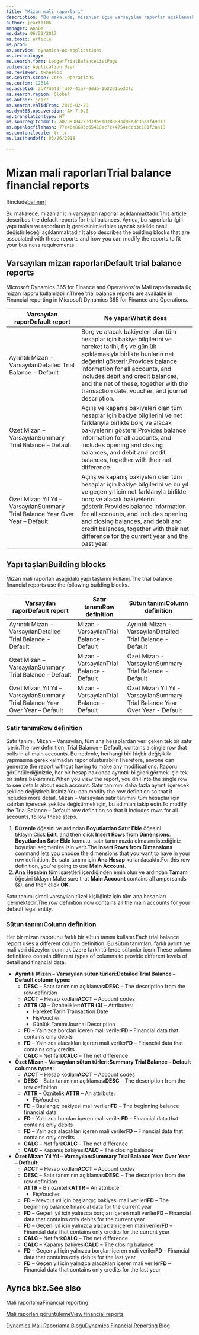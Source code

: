 ```yaml
---
title: "Mizan mali raporları"
description: "Bu makalede, mizanlar için varsayılan raporlar açıklanmaktadır. Ayrıca, bu raporlarla ilgili yapı taşları ve raporların iş gereksinimlerinize uyacak şekilde nasıl değiştirileceği açıklanmaktadır."
author: jcart1106
manager: AnnBe
ms.date: 06/20/2017
ms.topic: article
ms.prod: 
ms.service: dynamics-ax-applications
ms.technology: 
ms.search.form: LedgerTrialBalanceListPage
audience: Application User
ms.reviewer: twheeloc
ms.search.scope: Core, Operations
ms.custom: 12314
ms.assetid: 3b77d6f3-fd07-41a7-9ddb-1b22d1ae33fc
ms.search.region: Global
ms.author: jcart
ms.search.validFrom: 2016-02-28
ms.dyn365.ops.version: AX 7.0.0
ms.translationtype: HT
ms.sourcegitcommit: a0739304723d19b910388893d08e8c36a1f49d13
ms.openlocfilehash: 77e46e8693c65410ac7c44754edcb3c181f2aa18
ms.contentlocale: tr-tr
ms.lasthandoff: 03/26/2018

---
```


# <a name="trial-balance-financial-reports"></a><span data-ttu-id="5ffa8-104">Mizan mali raporları</span><span class="sxs-lookup"><span data-stu-id="5ffa8-104">Trial balance financial reports</span></span>

[!include[banner](../includes/banner.md)]


<span data-ttu-id="5ffa8-105">Bu makalede, mizanlar için varsayılan raporlar açıklanmaktadır.</span><span class="sxs-lookup"><span data-stu-id="5ffa8-105">This article describes the default reports for trial balances.</span></span> <span data-ttu-id="5ffa8-106">Ayrıca, bu raporlarla ilgili yapı taşları ve raporların iş gereksinimlerinize uyacak şekilde nasıl değiştirileceği açıklanmaktadır.</span><span class="sxs-lookup"><span data-stu-id="5ffa8-106">It also describes the building blocks that are associated with these reports and how you can modify the reports to fit your business requirements.</span></span> 

<a name="default-trial-balance-reports"></a><span data-ttu-id="5ffa8-107">Varsayılan mizan raporları</span><span class="sxs-lookup"><span data-stu-id="5ffa8-107">Default trial balance reports</span></span>
-----------------------------

<span data-ttu-id="5ffa8-108">Microsoft Dynamics 365 for Finance and Operations'ta Mali raporlamada üç mizan raporu kullanılabilir.</span><span class="sxs-lookup"><span data-stu-id="5ffa8-108">Three trial balance reports are available in Financial reporting in Microsoft Dynamics 365 for Finance and Operations.</span></span>

| <span data-ttu-id="5ffa8-109">Varsayılan rapor</span><span class="sxs-lookup"><span data-stu-id="5ffa8-109">Default report</span></span>                                 | <span data-ttu-id="5ffa8-110">Ne yapar</span><span class="sxs-lookup"><span data-stu-id="5ffa8-110">What it does</span></span>                                                                                                                                                                                        |
|------------------------------------------------|-----------------------------------------------------------------------------------------------------------------------------------------------------------------------------------------------------|
| <span data-ttu-id="5ffa8-111">Ayrıntılı Mizan - Varsayılan</span><span class="sxs-lookup"><span data-stu-id="5ffa8-111">Detailed Trial Balance - Default</span></span>               | <span data-ttu-id="5ffa8-112">Borç ve alacak bakiyeleri olan tüm hesaplar için bakiye bilgilerini ve hareket tarihi, fiş ve günlük açıklamasıyla birlikte bunların net değerini gösterir.</span><span class="sxs-lookup"><span data-stu-id="5ffa8-112">Provides balance information for all accounts, and includes debit and credit balances, and the net of these, together with the transaction date, voucher, and journal description.</span></span>                  |
| <span data-ttu-id="5ffa8-113">Özet Mizan – Varsayılan</span><span class="sxs-lookup"><span data-stu-id="5ffa8-113">Summary Trial Balance – Default</span></span>                | <span data-ttu-id="5ffa8-114">Açılış ve kapanış bakiyeleri olan tüm hesaplar için bakiye bilgilerini ve net farklarıyla birlikte borç ve alacak bakiyelerini gösterir.</span><span class="sxs-lookup"><span data-stu-id="5ffa8-114">Provides balance information for all accounts, and includes opening and closing balances, and debit and credit balances, together with their net difference.</span></span>                                        |
| <span data-ttu-id="5ffa8-115">Özet Mizan Yıl Yıl – Varsayılan</span><span class="sxs-lookup"><span data-stu-id="5ffa8-115">Summary Trial Balance Year Over Year – Default</span></span> | <span data-ttu-id="5ffa8-116">Açılış ve kapanış bakiyeleri olan tüm hesaplar için bakiye bilgilerini ve bu yıl ve geçen yıl için net farklarıyla birlikte borç ve alacak bakiyelerini gösterir.</span><span class="sxs-lookup"><span data-stu-id="5ffa8-116">Provides balance information for all accounts, and includes opening and closing balances, and debit and credit balances, together with their net difference for the current year and the past year.</span></span> |

## <a name="building-blocks"></a><span data-ttu-id="5ffa8-117">Yapı taşları</span><span class="sxs-lookup"><span data-stu-id="5ffa8-117">Building blocks</span></span>
<span data-ttu-id="5ffa8-118">Mizan mali raporları aşağıdaki yapı taşlarını kullanır.</span><span class="sxs-lookup"><span data-stu-id="5ffa8-118">The trial balance financial reports use the following building blocks.</span></span>

| <span data-ttu-id="5ffa8-119">Varsayılan rapor</span><span class="sxs-lookup"><span data-stu-id="5ffa8-119">Default report</span></span>                                 | <span data-ttu-id="5ffa8-120">Satır tanımı</span><span class="sxs-lookup"><span data-stu-id="5ffa8-120">Row definition</span></span>          | <span data-ttu-id="5ffa8-121">Sütun tanımı</span><span class="sxs-lookup"><span data-stu-id="5ffa8-121">Column definition</span></span>                              |
|------------------------------------------------|-------------------------|------------------------------------------------|
| <span data-ttu-id="5ffa8-122">Ayrıntılı Mizan - Varsayılan</span><span class="sxs-lookup"><span data-stu-id="5ffa8-122">Detailed Trial Balance - Default</span></span>               | <span data-ttu-id="5ffa8-123">Mizan - Varsayılan</span><span class="sxs-lookup"><span data-stu-id="5ffa8-123">Trial Balance - Default</span></span> | <span data-ttu-id="5ffa8-124">Ayrıntılı Mizan - Varsayılan</span><span class="sxs-lookup"><span data-stu-id="5ffa8-124">Detailed Trial Balance - Default</span></span>               |
| <span data-ttu-id="5ffa8-125">Özet Mizan – Varsayılan</span><span class="sxs-lookup"><span data-stu-id="5ffa8-125">Summary Trial Balance – Default</span></span>                | <span data-ttu-id="5ffa8-126">Mizan - Varsayılan</span><span class="sxs-lookup"><span data-stu-id="5ffa8-126">Trial Balance - Default</span></span> | <span data-ttu-id="5ffa8-127">Özet Mizan - Varsayılan</span><span class="sxs-lookup"><span data-stu-id="5ffa8-127">Summary Trial Balance - Default</span></span>                |
| <span data-ttu-id="5ffa8-128">Özet Mizan Yıl Yıl – Varsayılan</span><span class="sxs-lookup"><span data-stu-id="5ffa8-128">Summary Trial Balance Year Over Year – Default</span></span> | <span data-ttu-id="5ffa8-129">Mizan - Varsayılan</span><span class="sxs-lookup"><span data-stu-id="5ffa8-129">Trial Balance - Default</span></span> | <span data-ttu-id="5ffa8-130">Özet Mizan Yıl Yıl - Varsayılan</span><span class="sxs-lookup"><span data-stu-id="5ffa8-130">Summary Trial Balance Year Over Year - Default</span></span> |

### <a name="row-definition"></a><span data-ttu-id="5ffa8-131">Satır tanımı</span><span class="sxs-lookup"><span data-stu-id="5ffa8-131">Row definition</span></span>

<span data-ttu-id="5ffa8-132">Satır tanımı, Mizan – Varsayılan, tüm ana hesaplardan veri çeken tek bir satır içerir.</span><span class="sxs-lookup"><span data-stu-id="5ffa8-132">The row definition, Trial Balance – Default, contains a single row that pulls in all main accounts.</span></span> <span data-ttu-id="5ffa8-133">Bu nedenle, herhangi biri hiçbir değişiklik yapmasına gerek kalmadan rapor oluşturabilir.</span><span class="sxs-lookup"><span data-stu-id="5ffa8-133">Therefore, anyone can generate the report without having to make any modifications.</span></span> <span data-ttu-id="5ffa8-134">Raporu görüntülediğinizde, her bir hesap hakkında ayrıntılı bilgileri görmek için tek bir satıra bakarsınız.</span><span class="sxs-lookup"><span data-stu-id="5ffa8-134">When you view the report, you drill into the single row to see details about each account.</span></span> <span data-ttu-id="5ffa8-135">Satır tanımını daha fazla ayrıntı içerecek şekilde değiştirebilirsiniz.</span><span class="sxs-lookup"><span data-stu-id="5ffa8-135">You can modify the row definition so that it includes more detail.</span></span> <span data-ttu-id="5ffa8-136">Mizan – Varsayılan satır tanımını tüm hesaplar için satırları içerecek şekilde değiştirmek için, bu adımları takip edin.</span><span class="sxs-lookup"><span data-stu-id="5ffa8-136">To modify the Trial Balance – Default row definition so that it includes rows for all accounts, follow these steps.</span></span>

1.  <span data-ttu-id="5ffa8-137">**Düzenle** öğesini ve ardından **Boyutlardan Satır Ekle** öğesini tıklayın.</span><span class="sxs-lookup"><span data-stu-id="5ffa8-137">Click **Edit**, and then click **Insert Rows from Dimensions**.</span></span> <span data-ttu-id="5ffa8-138">**Boyutlardan Satır Ekle** komutu, satır tanımınızda olmasını istediğiniz boyutları seçmenize izin verir.</span><span class="sxs-lookup"><span data-stu-id="5ffa8-138">The **Insert Rows from Dimensions** command lets you choose the dimensions that you want to have in your row definition.</span></span> <span data-ttu-id="5ffa8-139">Bu satır tanımı için **Ana Hesap** kullanılacaktır.</span><span class="sxs-lookup"><span data-stu-id="5ffa8-139">For this row definition, you're going to use **Main Account**.</span></span>
2.  <span data-ttu-id="5ffa8-140">**Ana Hesabın** tüm işaretleri içerdiğinden emin olun ve ardından **Tamam** öğesini tıklayın.</span><span class="sxs-lookup"><span data-stu-id="5ffa8-140">Make sure that **Main Account** contains all ampersands (&), and then click **OK**.</span></span>

<span data-ttu-id="5ffa8-141">Satır tanımı şimdi varsayılan tüzel kişiliğiniz için tüm ana hesapları içermektedir.</span><span class="sxs-lookup"><span data-stu-id="5ffa8-141">The row definition now contains all the main accounts for your default legal entity.</span></span>

### <a name="column-definition"></a><span data-ttu-id="5ffa8-142">Sütun tanımı</span><span class="sxs-lookup"><span data-stu-id="5ffa8-142">Column definition</span></span>

<span data-ttu-id="5ffa8-143">Her bir mizan raporunu farklı bir sütun tanımı kullanır.</span><span class="sxs-lookup"><span data-stu-id="5ffa8-143">Each trial balance report uses a different column definition.</span></span> <span data-ttu-id="5ffa8-144">Bu sütun tanımları, farklı ayrıntı ve mali veri düzeyleri sunmak üzere farklı türlerde sütunlar içerir.</span><span class="sxs-lookup"><span data-stu-id="5ffa8-144">These column definitions contain different types of columns to provide different levels of detail and financial data.</span></span>

-   <span data-ttu-id="5ffa8-145">**Ayrıntılı Mizan – Varsayılan sütun türleri:**</span><span class="sxs-lookup"><span data-stu-id="5ffa8-145">**Detailed Trial Balance – Default column types:**</span></span>
    -   <span data-ttu-id="5ffa8-146">**DESC** – Satır tanımının açıklaması</span><span class="sxs-lookup"><span data-stu-id="5ffa8-146">**DESC** – The description from the row definition</span></span>
    -   <span data-ttu-id="5ffa8-147">**ACCT** – Hesap kodları</span><span class="sxs-lookup"><span data-stu-id="5ffa8-147">**ACCT** – Account codes</span></span>
    -   <span data-ttu-id="5ffa8-148">**ATTR (3)** – Öznitelikler:</span><span class="sxs-lookup"><span data-stu-id="5ffa8-148">**ATTR (3)** – Attributes:</span></span>
        -   <span data-ttu-id="5ffa8-149">Hareket Tarihi</span><span class="sxs-lookup"><span data-stu-id="5ffa8-149">Transaction Date</span></span>
        -   <span data-ttu-id="5ffa8-150">Fiş</span><span class="sxs-lookup"><span data-stu-id="5ffa8-150">Voucher</span></span>
        -   <span data-ttu-id="5ffa8-151">Günlük Tanımı</span><span class="sxs-lookup"><span data-stu-id="5ffa8-151">Journal Description</span></span>
    -   <span data-ttu-id="5ffa8-152">**FD** – Yalnızca borçları içeren mali veriler</span><span class="sxs-lookup"><span data-stu-id="5ffa8-152">**FD** – Financial data that contains only debits</span></span>
    -   <span data-ttu-id="5ffa8-153">**FD** – Yalnızca alacakları içeren mali veriler</span><span class="sxs-lookup"><span data-stu-id="5ffa8-153">**FD** – Financial data that contains only credits</span></span>
    -   <span data-ttu-id="5ffa8-154">**CALC** – Net fark</span><span class="sxs-lookup"><span data-stu-id="5ffa8-154">**CALC** – The net difference</span></span>
-   <span data-ttu-id="5ffa8-155">**Özet Mizan – Varsayılan sütun türleri:**</span><span class="sxs-lookup"><span data-stu-id="5ffa8-155">**Summary Trial Balance – Default columns types:**</span></span>
    -   <span data-ttu-id="5ffa8-156">**ACCT** – Hesap kodları</span><span class="sxs-lookup"><span data-stu-id="5ffa8-156">**ACCT** – Account codes</span></span>
    -   <span data-ttu-id="5ffa8-157">**DESC** – Satır tanımının açıklaması</span><span class="sxs-lookup"><span data-stu-id="5ffa8-157">**DESC** – The description from the row definition</span></span>
    -   <span data-ttu-id="5ffa8-158">**ATTR** – Öznitelik:</span><span class="sxs-lookup"><span data-stu-id="5ffa8-158">**ATTR** – An attribute:</span></span>
        -   <span data-ttu-id="5ffa8-159">Fiş</span><span class="sxs-lookup"><span data-stu-id="5ffa8-159">Voucher</span></span>
    -   <span data-ttu-id="5ffa8-160">**FD** – Başlangıç bakiyesi mali verileri</span><span class="sxs-lookup"><span data-stu-id="5ffa8-160">**FD** – The beginning balance financial data</span></span>
    -   <span data-ttu-id="5ffa8-161">**FD** – Yalnızca borçları içeren mali veriler</span><span class="sxs-lookup"><span data-stu-id="5ffa8-161">**FD** – Financial data that contains only debits</span></span>
    -   <span data-ttu-id="5ffa8-162">**FD** – Yalnızca alacakları içeren mali veriler</span><span class="sxs-lookup"><span data-stu-id="5ffa8-162">**FD** – Financial data that contains only credits</span></span>
    -   <span data-ttu-id="5ffa8-163">**CALC** – Net fark</span><span class="sxs-lookup"><span data-stu-id="5ffa8-163">**CALC** – The net difference</span></span>
    -   <span data-ttu-id="5ffa8-164">**CALC** – Kapanış bakiyesi</span><span class="sxs-lookup"><span data-stu-id="5ffa8-164">**CALC** – The closing balance</span></span>
-   <span data-ttu-id="5ffa8-165">**Özet Mizan Yıl Yıl – Varsayılan:**</span><span class="sxs-lookup"><span data-stu-id="5ffa8-165">**Summary Trial Balance Year Over Year – Default:**</span></span>
    -   <span data-ttu-id="5ffa8-166">**ACCT** – Hesap kodları</span><span class="sxs-lookup"><span data-stu-id="5ffa8-166">**ACCT** – Account codes</span></span>
    -   <span data-ttu-id="5ffa8-167">**DESC** – Satır tanımının açıklaması</span><span class="sxs-lookup"><span data-stu-id="5ffa8-167">**DESC** – The description from the row definition</span></span>
    -   <span data-ttu-id="5ffa8-168">**ATTR** – Bir öznitelik</span><span class="sxs-lookup"><span data-stu-id="5ffa8-168">**ATTR** – An attribute</span></span>
        -   <span data-ttu-id="5ffa8-169">Fiş</span><span class="sxs-lookup"><span data-stu-id="5ffa8-169">Voucher</span></span>
    -   <span data-ttu-id="5ffa8-170">**FD** – Mevcut yıl için başlangıç bakiyesi mali verileri</span><span class="sxs-lookup"><span data-stu-id="5ffa8-170">**FD** – The beginning balance financial data for the current year</span></span>
    -   <span data-ttu-id="5ffa8-171">**FD** – Geçerli yıl için yalnızca borçları içeren mali veriler</span><span class="sxs-lookup"><span data-stu-id="5ffa8-171">**FD** – Financial data that contains only debits for the current year</span></span>
    -   <span data-ttu-id="5ffa8-172">**FD** – Geçerli yıl için yalnızca alacakları içeren mali veriler</span><span class="sxs-lookup"><span data-stu-id="5ffa8-172">**FD** – Financial data that contains only credits for the current year</span></span>
    -   <span data-ttu-id="5ffa8-173">**CALC** – Net fark</span><span class="sxs-lookup"><span data-stu-id="5ffa8-173">**CALC** – The net difference</span></span>
    -   <span data-ttu-id="5ffa8-174">**CALC** – Kapanış bakiyesi</span><span class="sxs-lookup"><span data-stu-id="5ffa8-174">**CALC** – The closing balance</span></span>
    -   <span data-ttu-id="5ffa8-175">**FD** – Geçen yıl için yalnızca borçları içeren mali veriler</span><span class="sxs-lookup"><span data-stu-id="5ffa8-175">**FD** – Financial data that contains only debits for the last year</span></span>
    -   <span data-ttu-id="5ffa8-176">**FD** – Geçen yıl için yalnızca alacakları içeren mali veriler</span><span class="sxs-lookup"><span data-stu-id="5ffa8-176">**FD** – Financial data that contains only credits for the last year</span></span>

 

<a name="see-also"></a><span data-ttu-id="5ffa8-177">Ayrıca bkz.</span><span class="sxs-lookup"><span data-stu-id="5ffa8-177">See also</span></span>
--------

[<span data-ttu-id="5ffa8-178">Mali raporlama</span><span class="sxs-lookup"><span data-stu-id="5ffa8-178">Financial reporting</span></span>](financial-reporting-getting-started.md)

[<span data-ttu-id="5ffa8-179">Mali raporları görüntüleme</span><span class="sxs-lookup"><span data-stu-id="5ffa8-179">View financial reports</span></span>](view-financial-reports.md)

[<span data-ttu-id="5ffa8-180">Dynamics Mali Raporlama Blogu</span><span class="sxs-lookup"><span data-stu-id="5ffa8-180">Dynamics Financial Reporting Blog</span></span>](http://blogs.msdn.com/b/dynamics_financial_reporting/)




